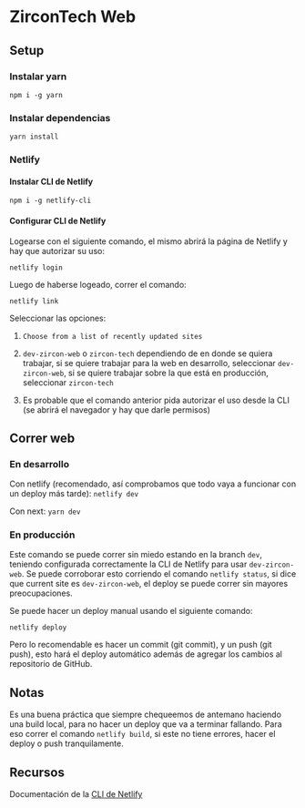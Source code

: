 # ZirconTech Web

## Setup

### Instalar yarn

`npm i -g yarn`

### Instalar dependencias

`yarn install`

### Netlify

#### Instalar CLI de Netlify

`npm i -g netlify-cli`

#### Configurar CLI de Netlify

Logearse con el siguiente comando, el mismo abrirá la página de Netlify y hay que autorizar su uso: 

`netlify login`

Luego de haberse logeado, correr el comando:

`netlify link`

Seleccionar las opciones:

1. `Choose from a list of recently updated sites`

2. `dev-zircon-web` o `zircon-tech` dependiendo de en donde se quiera trabajar, si se quiere trabajar para la web en desarrollo, seleccionar `dev-zircon-web`, si se quiere trabajar sobre la que está en producción, seleccionar `zircon-tech`

3. Es probable que el comando anterior pida autorizar el uso desde la CLI (se abrirá el navegador y hay que darle permisos)

## Correr web

### En desarrollo


Con netlify (recomendado, así comprobamos que todo vaya a funcionar con un deploy más tarde): `netlify dev`

Con next: `yarn dev`

### En producción

Este comando se puede correr sin miedo estando en la branch `dev`, teniendo configurada correctamente la CLI de Netlify para usar `dev-zircon-web`. Se puede corroborar esto corriendo el comando `netlify status`, si dice que current site es `dev-zircon-web`, el deploy se puede correr sin mayores preocupaciones.

Se puede hacer un deploy manual usando el siguiente comando:

`netlify deploy`

Pero lo recomendable es hacer un commit (git commit), y un push (git push), esto hará el deploy automático además de agregar los cambios al repositorio de GitHub. 

## Notas

Es una buena práctica que siempre chequeemos de antemano haciendo una build local, para no hacer un deploy que va a terminar fallando. Para eso correr el comando `netlify build`, si este no tiene errores, hacer el deploy o push tranquilamente.

## Recursos

Documentación de la [CLI de Netlify](https://docs.netlify.com/cli/get-started/)